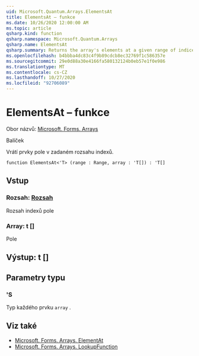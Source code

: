 ```yaml
---
uid: Microsoft.Quantum.Arrays.ElementsAt
title: ElementsAt – funkce
ms.date: 10/26/2020 12:00:00 AM
ms.topic: article
qsharp.kind: function
qsharp.namespace: Microsoft.Quantum.Arrays
qsharp.name: ElementsAt
qsharp.summary: Returns the array's elements at a given range of indices.
ms.openlocfilehash: b4bbba4dc83c4f9b89cdcb8ec32769f1c586357e
ms.sourcegitcommit: 29e0d88a30e4166fa580132124b0eb57e1f0e986
ms.translationtype: MT
ms.contentlocale: cs-CZ
ms.lasthandoff: 10/27/2020
ms.locfileid: "92706089"
---
```

# <a name="elementsat-function"></a>ElementsAt – funkce

Obor názvů: [Microsoft. Forms. Arrays](xref:Microsoft.Quantum.Arrays)

Balíček [](https://nuget.org/packages/)


Vrátí prvky pole v zadaném rozsahu indexů.

```qsharp
function ElementsAt<'T> (range : Range, array : 'T[]) : 'T[]
```


## <a name="input"></a>Vstup

### <a name="range--range"></a>Rozsah: [Rozsah](xref:microsoft.quantum.lang-ref.range)

Rozsah indexů pole


### <a name="array--t"></a>Array: t []

Pole



## <a name="output--t"></a>Výstup: t []



## <a name="type-parameters"></a>Parametry typu

### <a name="t"></a>'S

Typ každého prvku `array` .

## <a name="see-also"></a>Viz také

- [Microsoft. Forms. Arrays. ElementAt](xref:Microsoft.Quantum.Arrays.ElementAt)
- [Microsoft. Forms. Arrays. LookupFunction](xref:Microsoft.Quantum.Arrays.LookupFunction)